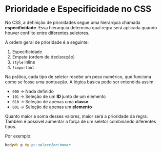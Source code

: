 # Prioridade e Especificidade no CSS

No CSS, a definição de prioridades segue uma hierarquia chamada **especificidade**. Essa hierarquia determina qual regra será aplicada quando houver conflito entre diferentes seletores.

A ordem geral de prioridade é a seguinte:

1. Especificidade  
2. Empate (ordem de declaração)  
3. `style` inline  
4. `!important`

Na prática, cada tipo de seletor recebe um peso numérico, que funciona como se fosse uma pontuação. A lógica básica pode ser entendida assim:

- `000` → Nada definido  
- `101` → Seleção de um **ID** junto de um elemento  
- `010` → Seleção de apenas uma **classe**  
- `001` → Seleção de apenas um **elemento**

Quanto maior a soma desses valores, maior será a prioridade da regra. Também é possível aumentar a força de um seletor combinando diferentes tipos.  

Por exemplo:

```css
body#b p #p.p::selection:hover
